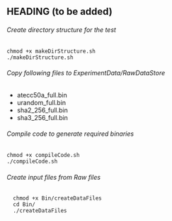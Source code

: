 ## HEADING (to be added)

###### Create directory structure for the test
```
chmod +x makeDirStructure.sh
./makeDirStructure.sh
```

###### Copy following files to ExperimentData/RawDataStore
- atecc50a_full.bin
- urandom_full.bin
- sha2_256_full.bin
- sha3_256_full.bin

###### Compile code to generate required binaries
```
chmod +x compileCode.sh
./compileCode.sh
```

###### Create input files from Raw files
```
  chmod +x Bin/createDataFiles
  cd Bin/
  ./createDataFiles
```

